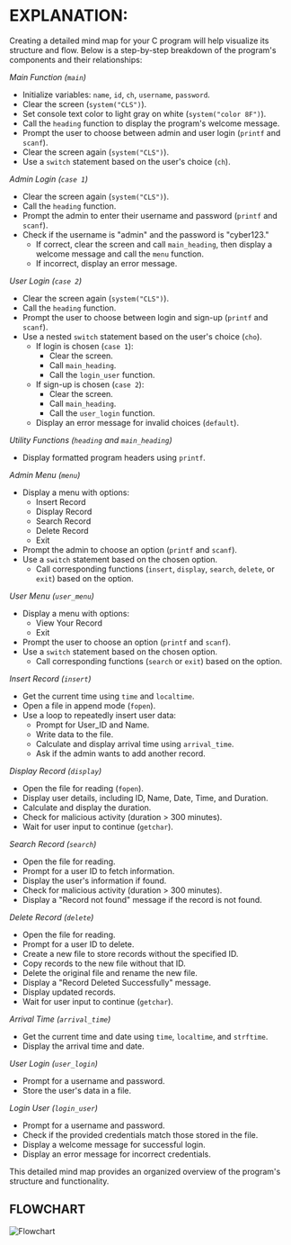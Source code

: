 # EXPLANATION:
Creating a detailed mind map for your C program will help visualize its structure and flow. Below is a step-by-step breakdown of the program's components and their relationships:

*Main Function (`main`)*
- Initialize variables: `name`, `id`, `ch`, `username`, `password`.
- Clear the screen (`system("CLS")`).
- Set console text color to light gray on white (`system("color 8F")`).
- Call the `heading` function to display the program's welcome message.
- Prompt the user to choose between admin and user login (`printf` and `scanf`).
- Clear the screen again (`system("CLS")`).
- Use a `switch` statement based on the user's choice (`ch`).

*Admin Login (`case 1`)*
- Clear the screen again (`system("CLS")`).
- Call the `heading` function.
- Prompt the admin to enter their username and password (`printf` and `scanf`).
- Check if the username is "admin" and the password is "cyber123."
  - If correct, clear the screen and call `main_heading`, then display a welcome message and call the `menu` function.
  - If incorrect, display an error message.

*User Login (`case 2`)*
- Clear the screen again (`system("CLS")`).
- Call the `heading` function.
- Prompt the user to choose between login and sign-up (`printf` and `scanf`).
- Use a nested `switch` statement based on the user's choice (`cho`).
  - If login is chosen (`case 1`):
    - Clear the screen.
    - Call `main_heading`.
    - Call the `login_user` function.
  - If sign-up is chosen (`case 2`):
    - Clear the screen.
    - Call `main_heading`.
    - Call the `user_login` function.
  - Display an error message for invalid choices (`default`).

*Utility Functions (`heading` and `main_heading`)*
- Display formatted program headers using `printf`.

*Admin Menu (`menu`)*
- Display a menu with options:
  - Insert Record
  - Display Record
  - Search Record
  - Delete Record
  - Exit
- Prompt the admin to choose an option (`printf` and `scanf`).
- Use a `switch` statement based on the chosen option.
  - Call corresponding functions (`insert`, `display`, `search`, `delete`, or `exit`) based on the option.

*User Menu (`user_menu`)*
- Display a menu with options:
  - View Your Record
  - Exit
- Prompt the user to choose an option (`printf` and `scanf`).
- Use a `switch` statement based on the chosen option.
  - Call corresponding functions (`search` or `exit`) based on the option.

*Insert Record (`insert`)*
- Get the current time using `time` and `localtime`.
- Open a file in append mode (`fopen`).
- Use a loop to repeatedly insert user data:
  - Prompt for User_ID and Name.
  - Write data to the file.
  - Calculate and display arrival time using `arrival_time`.
  - Ask if the admin wants to add another record.

*Display Record (`display`)*
- Open the file for reading (`fopen`).
- Display user details, including ID, Name, Date, Time, and Duration.
- Calculate and display the duration.
- Check for malicious activity (duration > 300 minutes).
- Wait for user input to continue (`getchar`).

*Search Record (`search`)*
- Open the file for reading.
- Prompt for a user ID to fetch information.
- Display the user's information if found.
- Check for malicious activity (duration > 300 minutes).
- Display a "Record not found" message if the record is not found.

*Delete Record (`delete`)*
- Open the file for reading.
- Prompt for a user ID to delete.
- Create a new file to store records without the specified ID.
- Copy records to the new file without that ID.
- Delete the original file and rename the new file.
- Display a "Record Deleted Successfully" message.
- Display updated records.
- Wait for user input to continue (`getchar`).

*Arrival Time (`arrival_time`)*
- Get the current time and date using `time`, `localtime`, and `strftime`.
- Display the arrival time and date.

*User Login (`user_login`)*
- Prompt for a username and password.
- Store the user's data in a file.

*Login User (`login_user`)*
- Prompt for a username and password.
- Check if the provided credentials match those stored in the file.
- Display a welcome message for successful login.
- Display an error message for incorrect credentials.

This detailed mind map provides an organized overview of the program's structure and functionality.

## FLOWCHART
![Flowchart](https://github.com/IAM-ROCK/mite8/assets/120660020/9b248258-cece-4059-bd0f-346311f7b0b4)


